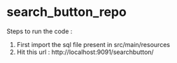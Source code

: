 # search_button_repo


Steps to run the code :

1) First import the sql file present in src/main/resources
2) Hit this url : http://localhost:9091/searchbutton/
